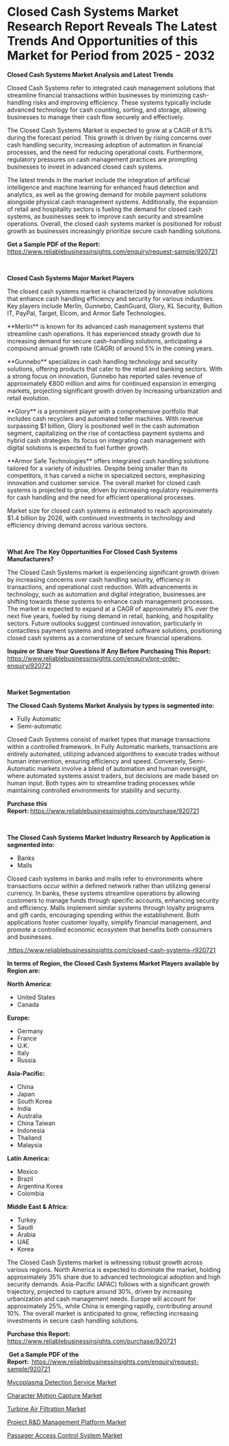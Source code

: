 <p><h1>Closed Cash Systems Market Research Report Reveals The Latest Trends And Opportunities of this Market for Period from 2025 - 2032</h1></p><p><strong>Closed Cash Systems Market Analysis and Latest Trends</strong></p>
<p><p>Closed Cash Systems refer to integrated cash management solutions that streamline financial transactions within businesses by minimizing cash-handling risks and improving efficiency. These systems typically include advanced technology for cash counting, sorting, and storage, allowing businesses to manage their cash flow securely and effectively. </p><p>The Closed Cash Systems Market is expected to grow at a CAGR of 8.1% during the forecast period. This growth is driven by rising concerns over cash handling security, increasing adoption of automation in financial processes, and the need for reducing operational costs. Furthermore, regulatory pressures on cash management practices are prompting businesses to invest in advanced closed cash systems. </p><p>The latest trends in the market include the integration of artificial intelligence and machine learning for enhanced fraud detection and analytics, as well as the growing demand for mobile payment solutions alongside physical cash management systems. Additionally, the expansion of retail and hospitality sectors is fueling the demand for closed cash systems, as businesses seek to improve cash security and streamline operations. Overall, the closed cash systems market is positioned for robust growth as businesses increasingly prioritize secure cash handling solutions.</p></p>
<p><strong>Get a Sample PDF of the Report:&nbsp;</strong> <a href="https://www.reliablebusinessinsights.com/enquiry/request-sample/920721?utm_campaign=75&utm_medium=2&utm_source=Github&utm_content=ia&utm_term=07032025&utm_id=closed-cash-systems">https://www.reliablebusinessinsights.com/enquiry/request-sample/920721</a></p>
<p>&nbsp;</p>
<p><strong>Closed Cash Systems Major Market Players</strong></p>
<p><p>The closed cash systems market is characterized by innovative solutions that enhance cash handling efficiency and security for various industries. Key players include Merlin, Gunnebo, CashGuard, Glory, KL Security, Bullion IT, PayPal, Target, Elcom, and Armor Safe Technologies. </p><p>**Merlin** is known for its advanced cash management systems that streamline cash operations. It has experienced steady growth due to increasing demand for secure cash-handling solutions, anticipating a compound annual growth rate (CAGR) of around 5% in the coming years. </p><p>**Gunnebo** specializes in cash handling technology and security solutions, offering products that cater to the retail and banking sectors. With a strong focus on innovation, Gunnebo has reported sales revenue of approximately €800 million and aims for continued expansion in emerging markets, projecting significant growth driven by increasing urbanization and retail evolution.</p><p>**Glory** is a prominent player with a comprehensive portfolio that includes cash recyclers and automated teller machines. With revenue surpassing $1 billion, Glory is positioned well in the cash automation segment, capitalizing on the rise of contactless payment systems and hybrid cash strategies. Its focus on integrating cash management with digital solutions is expected to fuel further growth.</p><p>**Armor Safe Technologies** offers integrated cash handling solutions tailored for a variety of industries. Despite being smaller than its competitors, it has carved a niche in specialized sectors, emphasizing innovation and customer service. The overall market for closed cash systems is projected to grow, driven by increasing regulatory requirements for cash handling and the need for efficient operational processes.</p><p>Market size for closed cash systems is estimated to reach approximately $1.4 billion by 2026, with continued investments in technology and efficiency driving demand across various sectors.</p></p>
<p>&nbsp;</p>
<p><strong>What Are The Key Opportunities For Closed Cash Systems Manufacturers?</strong></p>
<p><p>The Closed Cash Systems market is experiencing significant growth driven by increasing concerns over cash handling security, efficiency in transactions, and operational cost reduction. With advancements in technology, such as automation and digital integration, businesses are shifting towards these systems to enhance cash management processes. The market is expected to expand at a CAGR of approximately 8% over the next five years, fueled by rising demand in retail, banking, and hospitality sectors. Future outlooks suggest continued innovation, particularly in contactless payment systems and integrated software solutions, positioning closed cash systems as a cornerstone of secure financial operations.</p></p>
<p><strong>Inquire or Share Your Questions If Any Before Purchasing This Report:</strong> <a href="https://www.reliablebusinessinsights.com/enquiry/pre-order-enquiry/920721?utm_campaign=75&utm_medium=2&utm_source=Github&utm_content=ia&utm_term=07032025&utm_id=closed-cash-systems">https://www.reliablebusinessinsights.com/enquiry/pre-order-enquiry/920721</a></p>
<p>&nbsp;</p>
<p><strong>Market Segmentation</strong></p>
<p><strong>The Closed Cash Systems Market Analysis by types is segmented into:</strong></p>
<p><ul><li>Fully Automatic</li><li>Semi-automatic</li></ul></p>
<p><p>Closed Cash Systems consist of market types that manage transactions within a controlled framework. In Fully Automatic markets, transactions are entirely automated, utilizing advanced algorithms to execute trades without human intervention, ensuring efficiency and speed. Conversely, Semi-Automatic markets involve a blend of automation and human oversight, where automated systems assist traders, but decisions are made based on human input. Both types aim to streamline trading processes while maintaining controlled environments for stability and security.</p></p>
<p><strong>Purchase this Report:&nbsp;</strong><a href="https://www.reliablebusinessinsights.com/purchase/920721?utm_campaign=75&utm_medium=2&utm_source=Github&utm_content=ia&utm_term=07032025&utm_id=closed-cash-systems">https://www.reliablebusinessinsights.com/purchase/920721</a></p>
<p>&nbsp;</p>
<p><strong>The Closed Cash Systems Market Industry Research by Application is segmented into:</strong></p>
<p><ul><li>Banks</li><li>Malls</li></ul></p>
<p><p>Closed cash systems in banks and malls refer to environments where transactions occur within a defined network rather than utilizing general currency. In banks, these systems streamline operations by allowing customers to manage funds through specific accounts, enhancing security and efficiency. Malls implement similar systems through loyalty programs and gift cards, encouraging spending within the establishment. Both applications foster customer loyalty, simplify financial management, and promote a controlled economic ecosystem that benefits both consumers and businesses.</p></p>
<p><a href="https://www.reliablebusinessinsights.com/closed-cash-systems-r920721?utm_campaign=75&utm_medium=2&utm_source=Github&utm_content=ia&utm_term=07032025&utm_id=closed-cash-systems">&nbsp;https://www.reliablebusinessinsights.com/closed-cash-systems-r920721</a></p>
<p><strong>In terms of Region, the Closed Cash Systems Market Players available by Region are:</strong></p>
<p>
    <p> <strong> North America: </strong>
        <ul>
            <li>United States</li>
            <li>Canada</li>
        </ul>
        </p> 
    <p> <strong> Europe: </strong>
        <ul>
            <li>Germany</li>
            <li>France</li>
            <li>U.K.</li>
            <li>Italy</li>
            <li>Russia</li>
        </ul>
        </p> 
    <p> <strong> Asia-Pacific: </strong>
        <ul>
            <li>China</li>
            <li>Japan</li>
            <li>South Korea</li>
            <li>India</li>
            <li>Australia</li>
            <li>China Taiwan</li>
            <li>Indonesia</li>
            <li>Thailand</li>
            <li>Malaysia</li>
        </ul>
        </p> 
    <p> <strong> Latin America: </strong>
        <ul>
            <li>Mexico</li>
            <li>Brazil</li>
            <li>Argentina Korea</li>
            <li>Colombia</li>
        </ul>
        </p> 
    <p> <strong> Middle East & Africa: </strong>
        <ul>
            <li>Turkey</li>
            <li>Saudi</li>
            <li>Arabia</li>
            <li>UAE</li>
            <li>Korea</li>
        </ul>
    </p>
    </p>
<p><p>The Closed Cash Systems market is witnessing robust growth across various regions. North America is expected to dominate the market, holding approximately 35% share due to advanced technological adoption and high security demands. Asia-Pacific (APAC) follows with a significant growth trajectory, projected to capture around 30%, driven by increasing urbanization and cash management needs. Europe will account for approximately 25%, while China is emerging rapidly, contributing around 10%. The overall market is anticipated to grow, reflecting increasing investments in secure cash handling solutions.</p></p>
<p><strong>Purchase this Report: </strong><a href="https://www.reliablebusinessinsights.com/purchase/920721?utm_campaign=75&utm_medium=2&utm_source=Github&utm_content=ia&utm_term=07032025&utm_id=closed-cash-systems">https://www.reliablebusinessinsights.com/purchase/920721</a></p>
<p>&nbsp;<strong>Get a Sample PDF of the Report:&nbsp;&nbsp;</strong><a href="https://www.reliablebusinessinsights.com/enquiry/request-sample/920721?utm_campaign=75&utm_medium=2&utm_source=Github&utm_content=ia&utm_term=07032025&utm_id=closed-cash-systems">https://www.reliablebusinessinsights.com/enquiry/request-sample/920721</a></p>
<p><strong></strong></p>
<p><p><a href="https://github.com/abuegalawixo/Market-Research-Report-List-1/blob/main/mycoplasma-detection-service-market.md?utm_campaign=75&utm_medium=2&utm_source=Github&utm_content=ia&utm_term=07032025&utm_id=closed-cash-systems">Mycoplasma Detection Service Market</a></p><p><a href="https://github.com/trossdushi7u/Market-Research-Report-List-1/blob/main/character-motion-capture-market.md?utm_campaign=75&utm_medium=2&utm_source=Github&utm_content=ia&utm_term=07032025&utm_id=closed-cash-systems">Character Motion Capture Market</a></p><p><a href="https://github.com/jhoonatsev/Market-Research-Report-List-1/blob/main/turbine-air-filtration-market.md?utm_campaign=75&utm_medium=2&utm_source=Github&utm_content=ia&utm_term=07032025&utm_id=closed-cash-systems">Turbine Air Filtration Market</a></p><p><a href="https://github.com/kirstejuvet/Market-Research-Report-List-1/blob/main/project-rd-management-platform-market.md?utm_campaign=75&utm_medium=2&utm_source=Github&utm_content=ia&utm_term=07032025&utm_id=closed-cash-systems">Project R&D Management Platform Market</a></p><p><a href="https://github.com/godutetraeva/Market-Research-Report-List-1/blob/main/passager-access-control-system-market.md?utm_campaign=75&utm_medium=2&utm_source=Github&utm_content=ia&utm_term=07032025&utm_id=closed-cash-systems">Passager Access Control System Market</a></p></p>